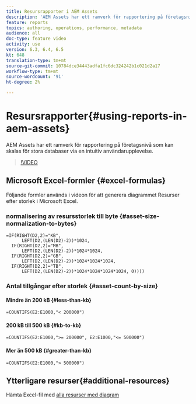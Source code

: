 ```yaml
---
title: Resursrapporter i AEM Assets
description: 'AEM Assets har ett ramverk för rapportering på företagsnivå som kan skalas för stora databaser via en intuitiv användarupplevelse. '
feature: reports
topics: authoring, operations, performance, metadata
audience: all
doc-type: feature video
activity: use
version: 6.3, 6.4, 6.5
kt: 648
translation-type: tm+mt
source-git-commit: 10784dce34443adfa1fc6dc324242b1c021d2a17
workflow-type: tm+mt
source-wordcount: '91'
ht-degree: 2%

---
```



# Resursrapporter{#using-reports-in-aem-assets}

AEM Assets har ett ramverk för rapportering på företagsnivå som kan skalas för stora databaser via en intuitiv användarupplevelse.

>[!VIDEO](https://video.tv.adobe.com/v/22140/?quality=12&learn=on)

## Microsoft Excel-formler {#excel-formulas}

Följande formler används i videon för att generera diagrammet Resurser efter storlek i Microsoft Excel.

### normalisering av resursstorlek till byte {#asset-size-normalization-to-bytes}

```
=IF(RIGHT(D2,2)="KB",
      LEFT(D2,(LEN(D2)-2))*1024,
  IF(RIGHT(D2,2)="MB",
      LEFT(D2,(LEN(D2)-2))*1024*1024,
  IF(RIGHT(D2,2)="GB",
      LEFT(D2,(LEN(D2)-2))*1024*1024*1024,
  IF(RIGHT(D2,2)="TB",
      LEFT(D2,(LEN(D2)-2))*1024*1024*1024*1024, 0))))
```

### Antal tillgångar efter storlek {#asset-count-by-size}

#### Mindre än 200 kB {#less-than-kb}

```
=COUNTIFS(E2:E1000,"< 200000")
```

#### 200 kB till 500 kB {#kb-to-kb}

```
=COUNTIFS(E2:E1000,">= 200000", E2:E1000,"<= 500000")
```

#### Mer än 500 kB {#greater-than-kb}

```
=COUNTIFS(E2:E1000,"> 500000")
```

## Ytterligare resurser{#additional-resources}

Hämta Excel-fil med [alla resurser med diagram](./assets/asset-reports/all-assets.xlsx)
